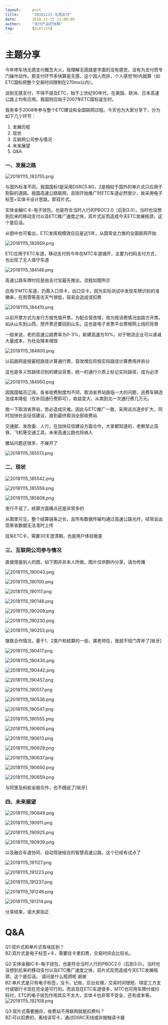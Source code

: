 ```yaml
---  
layout:     post   
title:      "20181115-无感支付"  
date:       2018-11-15 12:00:00  
author:     "支付产品开发群"  
tag:		[publish] 
---
```




# 主题分享
今年停车场无感支付概念大火，我理解无感就是字面的没有感觉，没有为支付而专门操作动作。那支付环节多快算是无感，这个因人而异，个人感觉1秒内就算（如ETC国标把整个交易时间限制在270ms以内）。

谈到无感支付，不得不提及ETC，始于上世纪90年代，在美国、欧洲、日本高速公路上均有应用。我国则应始于2007年ETC国标诞生时。

我有幸于2008年参与整个ETC建设和全国联网过程。今天也为大家分享下，分为如下几个环节：
1. 发展历程
2. 现状
3. 互联网公司参与情况
4. 未来展望
5. Q&A

### 一、发展之路
![20181115_183755.png](http://static.cocolian.cn/img/20181115_183755.png)

与国外标准不同，我国国标1是采用DSRC5.8G，2是相较于国外的单片式只应用于割裂的道路。我国高速公路联网，且刚开始推广时ETC车道必然很少，故采用电子标签+实体卡设计思路，即双片式。

实体金融IC卡-电子钱包，也是符合当时人行的PBOC2.0（后到3.0）。当时也没想到后来的移动支付以及ETC推广速度之快，双片式反而造成今天ETC发展瓶颈，这个是后话。

从图中也可看出，ETC发挥规模效应应是近5年，从国常会力推的全国联网开始

![20181115_183959.png](http://static.cocolian.cn/img/20181115_183959.png)

ETC应用于ETC车道，移动支付则今年在MTC车道铺开，主要为扫码支付方式，也出现了无人值守车道

![20181115_184148.png](http://static.cocolian.cn/img/20181115_184148.png)

高速公路车牌付应是由支付宝最先推出，流程如图所示</br>

应用于MTC车道，仍需入口领卡，出口交卡，因为实际测试中发现车牌识别的准确率，在雨雪等恶劣天气很低，容易会造成误扣费

![20181115_184410.png](http://static.cocolian.cn/img/20181115_184410.png)

以前开票方式为发行方按充值开票，为配合营改增，改为按消费情况由路方开票。如从山东到山西，想开票还要回到山东。这也是电子发票平台票根网上线的背景

一般来说，老的高速公路费率为0-3%，新建高速为10%，对于物流企业可以递减大量成本，为社会降本增效

![20181115_184800.png](http://static.cocolian.cn/img/20181115_184800.png)

以前路网是按最短路径计算通行费，营改增后将按实际路径计算费用并拆分

这也是多义性路径识别的建设背景，统一的通行介质上标记实际路径，成为必须

![20181115_184950.png](http://static.cocolian.cn/img/20181115_184950.png)

因我国幅员辽阔，各省收费制度均不同，取消省界站面临一大的问题，逃费车辆违法成本降低（仅补回通行费即可），收益变大，从南到北一次通行费几万元。

故一下取消省界站，势必造成灾难。因此与ETC推广一致，采用试点逐步扩大，同时加快社会征信建设，直到最终取消全部收费站

交通部、发改委、人行，在加快征信建设方面合作，大家都知道的，老赖禁止高铁、飞机等交通工具，未来高速公路也将纳入

撤站问题还很多，不展开了

![20181115_185513.png](http://static.cocolian.cn/img/20181115_185513.png)

### 二、现状

![20181115_185542.png](http://static.cocolian.cn/img/20181115_185542.png)

![20181115_185559.png](http://static.cocolian.cn/img/20181115_185559.png)

![20181115_185608.png](http://static.cocolian.cn/img/20181115_185608.png)

发行不说了，结算方面痛点还是非常多的

从图里可见，整个结算链条之长，且所有数据传输均通过高速公路光纤，经常会出现某省数据无法准时上传

挂失ETC卡，需要30天澄清期，也是用户体验极差

### 三、互联网公司参与情况
直接借鉴别人的图，如下图并非本人所做，图片仅供群内分享，请勿传播

![20181115_190043.png](http://static.cocolian.cn/img/20181115_190043.png)


![20181115_190100.png](http://static.cocolian.cn/img/20181115_190100.png)

![20181115_190117.png](http://static.cocolian.cn/img/20181115_190117.png)

![20181115_190148.png](http://static.cocolian.cn/img/20181115_190148.png)

![20181115_190209.png](http://static.cocolian.cn/img/20181115_190209.png)

![20181115_190230.png](http://static.cocolian.cn/img/20181115_190230.png)

![20181115_190253.png](http://static.cocolian.cn/img/20181115_190253.png)

银联合作情况，基于1、2类户和结算的一些，龚老师在，我就不班门弄斧了[呲牙]

![20181115_190417.png](http://static.cocolian.cn/img/20181115_190417.png)

![20181115_190430.png](http://static.cocolian.cn/img/20181115_190430.png)

![20181115_190442.png](http://static.cocolian.cn/img/20181115_190442.png)

![20181115_190457.png](http://static.cocolian.cn/img/20181115_190457.png)

![20181115_190517.png](http://static.cocolian.cn/img/20181115_190517.png)

![20181115_190536.png](http://static.cocolian.cn/img/20181115_190536.png)

![20181115_190547.png](http://static.cocolian.cn/img/20181115_190547.png)

![20181115_190555.png](http://static.cocolian.cn/img/20181115_190555.png)

![20181115_190605.png](http://static.cocolian.cn/img/20181115_190605.png)

![20181115_190613.png](http://static.cocolian.cn/img/20181115_190613.png)

![20181115_190629.png](http://static.cocolian.cn/img/20181115_190629.png)

![20181115_190637.png](http://static.cocolian.cn/img/20181115_190637.png)

![20181115_190650.png](http://static.cocolian.cn/img/20181115_190650.png)

![20181115_190659.png](http://static.cocolian.cn/img/20181115_190659.png)

与阿里及蚂蚁金服合作，也不细说了[呲牙]

### 四、未来展望
![20181115_190849.png](http://static.cocolian.cn/img/20181115_190849.png)

![20181115_190911.png](http://static.cocolian.cn/img/20181115_190911.png)

![20181115_190925.png](http://static.cocolian.cn/img/20181115_190925.png)

![20181115_190939.png](http://static.cocolian.cn/img/20181115_190939.png)

以及融合车道协同、自动驾驶结合的智慧高速公路，这个已经有试点了

![20181115_191127.png](http://static.cocolian.cn/img/20181115_191127.png)

![20181115_191223.png](http://static.cocolian.cn/img/20181115_191223.png)

![20181115_191237.png](http://static.cocolian.cn/img/20181115_191237.png)

![20181115_191246.png](http://static.cocolian.cn/img/20181115_191246.png)

![20181115_191314.png](http://static.cocolian.cn/img/20181115_191314.png)

分享结束，请大家指正

# Q&A
Q1:双片式和单片式有啥区别？</br>
BZ:双片式是电子标签+卡，需要往卡里扣费，交易时间会比较长。

Q2:实体金融IC卡-电子钱包，也是符合当时人行的PBOC2.0（后到3.0）。当时也没想到后来的移动支付以及ETC推广速度之快，双片式反而造成今天ETC发展瓶颈，这个是后话。 请问是什么瓶颈呢 谢谢</br>
BZ:单片式是只有电子标签，没卡。记账，后台处理，交易时间很短，绑定三方支付或银行卡现在完全是可行的。而且现在ETC车道很多，MTC也可用车牌付或扫码付，ETC的电子钱包作用其实不太大，实体卡也非常不安全，还有成本等。</br>
![20181115_192108.png](http://static.cocolian.cn/img/20181115_192108.png)</br>

Q3:双片式需要圈存，收费站不用联网就能扣费吗？</br>
BZ:可以扣费的，离线读写卡，通过DSRC天线或非接触读卡器


